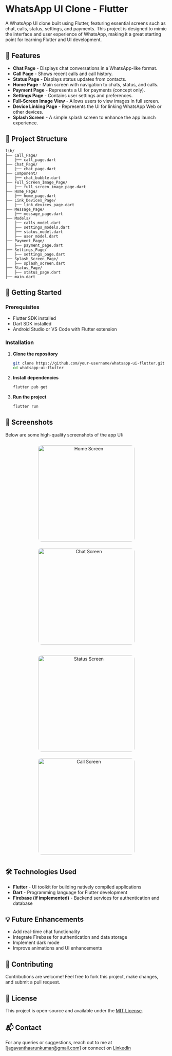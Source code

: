 # WhatsApp UI Clone - Flutter

A WhatsApp UI clone built using Flutter, featuring essential screens such as chat, calls, status, settings, and payments. This project is designed to mimic the interface and user experience of WhatsApp, making it a great starting point for learning Flutter and UI development.

## 📌 Features
- **Chat Page** - Displays chat conversations in a WhatsApp-like format.
- **Call Page** - Shows recent calls and call history.
- **Status Page** - Displays status updates from contacts.
- **Home Page** - Main screen with navigation to chats, status, and calls.
- **Payment Page** - Represents a UI for payments (concept only).
- **Settings Page** - Contains user settings and preferences.
- **Full-Screen Image View** - Allows users to view images in full screen.
- **Device Linking Page** - Represents the UI for linking WhatsApp Web or other devices.
- **Splash Screen** - A simple splash screen to enhance the app launch experience.

## 📂 Project Structure
```
lib/
├── Call_Page/
│   ├── call_page.dart
├── Chat_Page/
│   ├── chat_page.dart
├── Component/
│   ├── chat_bubble.dart
├── Full_Screen_Image_Page/
│   ├── full_screen_image_page.dart
├── Home_Page/
│   ├── home_page.dart
├── Link_Devices_Page/
│   ├── link_devices_page.dart
├── Message_Page/
│   ├── message_page.dart
├── Models/
│   ├── calls_model.dart
│   ├── settings_models.dart
│   ├── status_model.dart
│   ├── user_model.dart
├── Payment_Page/
│   ├── payment_page.dart
├── Settings_Page/
│   ├── settings_page.dart
├── Splash_Screen_Page/
│   ├── splash_screen.dart
├── Status_Page/
│   ├── status_page.dart
├── main.dart
```

## 🚀 Getting Started
### Prerequisites
- Flutter SDK installed
- Dart SDK installed
- Android Studio or VS Code with Flutter extension

### Installation
1. **Clone the repository**
   ```sh
   git clone https://github.com/your-username/whatsapp-ui-flutter.git
   cd whatsapp-ui-flutter
   ```
2. **Install dependencies**
   ```sh
   flutter pub get
   ```
3. **Run the project**
   ```sh
   flutter run
   ```

## 📸 Screenshots
Below are some high-quality screenshots of the app UI:

<p align="center">
  <img src="assets/screenshots/home_page.jpg" alt="Home Screen" width="300" style="border-radius: 10px; margin:10px;">
  <img src="assets/screenshots/chat_page.jpg" alt="Chat Screen" width="300" style="border-radius: 10px; margin:10px;">
</p>

<p align="center">
  <img src="assets/screenshots/status_page.jpg" alt="Status Screen" width="300" style="border-radius: 10px; margin:10px;">
  <img src="assets/screenshots/call_page.jpg" alt="Call Screen" width="300" style="border-radius: 10px; margin:10px;">
</p>

## 🛠️ Technologies Used
- **Flutter** - UI toolkit for building natively compiled applications
- **Dart** - Programming language for Flutter development
- **Firebase (if implemented)** - Backend services for authentication and database

## 💡 Future Enhancements
- Add real-time chat functionality
- Integrate Firebase for authentication and data storage
- Implement dark mode
- Improve animations and UI enhancements

## 🤝 Contributing
Contributions are welcome! Feel free to fork this project, make changes, and submit a pull request.

## 📄 License
This project is open-source and available under the [MIT License](LICENSE).

## 📬 Contact
For any queries or suggestions, reach out to me at [jagavanthaarunkumar@gmail.com] or connect on [LinkedIn](https://linkedin.com/in/jaga0001)